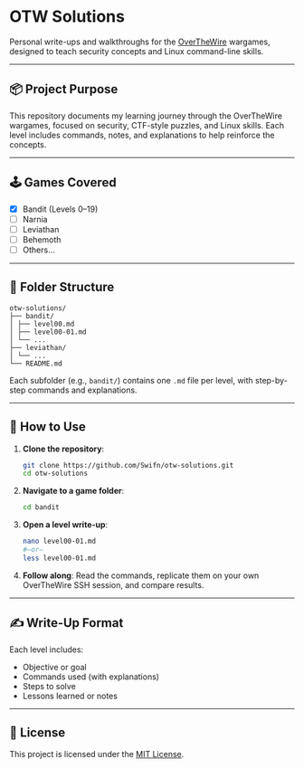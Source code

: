# OTW Solutions

Personal write-ups and walkthroughs for the [OverTheWire](https://overthewire.org/wargames/) wargames, designed to teach security concepts and Linux command-line skills.

---
## 📦 Project Purpose
This repository documents my learning journey through the OverTheWire wargames, focused on security, CTF-style puzzles, and Linux skills. Each level includes commands, notes, and explanations to help reinforce the concepts.

---

## 🕹️ Games Covered

- [x] Bandit (Levels 0–19)
- [ ] Narnia
- [ ] Leviathan
- [ ] Behemoth
- [ ] Others…

---

## 📁 Folder Structure

```
otw-solutions/
├── bandit/
│ ├── level00.md
│ ├── level00-01.md
│ └── ...
├── leviathan/
│ └── ...
└── README.md
```

Each subfolder (e.g., `bandit/`) contains one `.md` file per level, with step-by-step commands and explanations.

---

## 🔧 How to Use

1. **Clone the repository**:
   ```bash
   git clone https://github.com/Swifn/otw-solutions.git
   cd otw-solutions
   ```
2. **Navigate to a game folder**:
   ```bash
   cd bandit
   ```
3. **Open a level write-up**:
   ```bash
   nano level00-01.md
   #—or—
   less level00-01.md
   ```

4. **Follow along**: Read the commands, replicate them on your own OverTheWire SSH session, and compare results.

---

## ✍️ Write-Up Format

Each level includes:
- Objective or goal
- Commands used (with explanations)
- Steps to solve
- Lessons learned or notes

---

## 📜 License

This project is licensed under the [MIT License](LICENSE).



   
